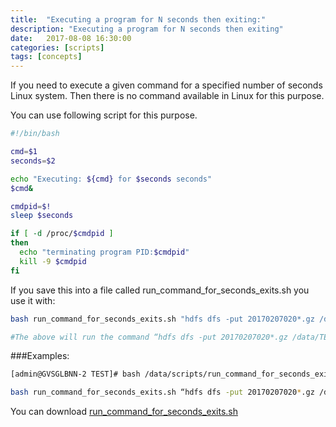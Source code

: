 ```yaml
---
title:  "Executing a program for N seconds then exiting:"
description: "Executing a program for N seconds then exiting"
date:   2017-08-08 16:30:00
categories: [scripts]
tags: [concepts]
---
```


If you need to execute a given command for a specified number of seconds Linux system. Then there is no command available in Linux for this purpose.

You can use following script for this purpose.

```sh
#!/bin/bash

cmd=$1
seconds=$2

echo "Executing: ${cmd} for $seconds seconds"
$cmd&

cmdpid=$!
sleep $seconds

if [ -d /proc/$cmdpid ]
then
  echo "terminating program PID:$cmdpid"
  kill -9 $cmdpid
fi

```

If you save this into a file called run_command_for_seconds_exits.sh you use it with:
```sh
bash run_command_for_seconds_exits.sh "hdfs dfs -put 20170207020*.gz /data/TEST_1/" 50

#The above will run the command “hdfs dfs -put 20170207020*.gz /data/TEST_1/” 50″  for 50 seconds, then it will exit.
```

###Examples:
```sh
[admin@GVSGLBNN-2 TEST]# bash /data/scripts/run_command_for_seconds_exits.sh “mv /data/HdfsDownloader/retention/20170315/20170315*.gz . ” 60

bash run_command_for_seconds_exits.sh “hdfs dfs -put 20170207020*.gz /data/TEST_1/” 50
```

You can download [run_command_for_seconds_exits.sh](https://github.com/thedeploymentguy/scriptsby-SK/blob/master/run_command_for_seconds_exits.sh)
